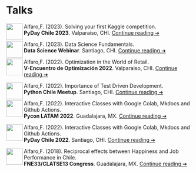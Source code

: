 # Talks
[<img src="https://upload.wikimedia.org/wikipedia/commons/thumb/8/8f/Line-style-icons-chat.svg/1280px-Line-style-icons-chat.svg.png"  width="45" height="45" align="left">](https://github.com/fralfaro/portfolio/blob/main/docs/files/talks/PyDayChile2022_talk.pdf)
Alfaro,F. (2023). Solving your first Kaggle competition. <br>
**PyDay Chile 2023**. Valparaiso, CHI. 
[Continue reading ➔]() <br>

[<img src="https://upload.wikimedia.org/wikipedia/commons/thumb/8/8f/Line-style-icons-chat.svg/1280px-Line-style-icons-chat.svg.png"  width="45" height="45" align="left">](https://github.com/fralfaro/portfolio/blob/main/docs/files/talks/workshop_optimization_talk.pdf)
Alfaro,F. (2023).  Data Science Fundamentals.<br>
**Data Science Webinar**. Santiago, CHI.
[Continue reading ➔](https://github.com/fralfaro/portfolio/blob/main/docs/files/talks/cd_intro_ds_talk.pdf) <br>

[<img src="https://upload.wikimedia.org/wikipedia/commons/thumb/8/8f/Line-style-icons-chat.svg/1280px-Line-style-icons-chat.svg.png"  width="45" height="45" align="left">](https://github.com/fralfaro/portfolio/blob/main/docs/files/talks/workshop_optimization_talk.pdf)
Alfaro,F. (2022).  Optimization in the World of Retail.<br>
**V-Encuentro de Optimización 2022**. Valparaiso, CHI.
[Continue reading ➔](https://github.com/fralfaro/portfolio/blob/main/docs/files/talks/workshop_optimization_talk.pdf) <br> 

[<img src="https://upload.wikimedia.org/wikipedia/commons/thumb/8/8f/Line-style-icons-chat.svg/1280px-Line-style-icons-chat.svg.png"  width="45" height="45" align="left">](https://github.com/fralfaro/portfolio/blob/main/docs/files/talks/PyConLatam2022_talk.pdf)
Alfaro,F. (2022).  Importance of Test Driven Development.<br>
**Python Chile Meetup**. Santiago, CHI.
[Continue reading ➔](https://github.com/fralfaro/portfolio/blob/main/docs/files/talks/MeetupPythonChile_20220929_talk.pdf) <br> 

[<img src="https://upload.wikimedia.org/wikipedia/commons/thumb/8/8f/Line-style-icons-chat.svg/1280px-Line-style-icons-chat.svg.png"  width="45" height="45" align="left">](https://github.com/fralfaro/portfolio/blob/main/docs/files/talks/PyConLatam2022_talk.pdf)
Alfaro,F. (2022). Interactive Classes with Google Colab, Mkdocs and Github Actions.<br>
**Pycon LATAM 2022**. Guadalajara, MX.
[Continue reading ➔](https://github.com/fralfaro/portfolio/blob/main/docs/files/talks/PyConLatam2022_talk.pdf) <br> 

[<img src="https://upload.wikimedia.org/wikipedia/commons/thumb/8/8f/Line-style-icons-chat.svg/1280px-Line-style-icons-chat.svg.png"  width="45" height="45" align="left">](https://github.com/fralfaro/portfolio/blob/main/docs/files/talks/PyDayChile2022_talk.pdf)
Alfaro,F. (2022). Interactive Classes with Google Colab, Mkdocs and Github Actions. <br>
**PyDay Chile 2022**. Santiago, CHI. 
[Continue reading ➔](https://github.com/fralfaro/portfolio/blob/main/docs/files/talks/PyDayChile2022_talk.pdf) <br> 

[<img src="https://upload.wikimedia.org/wikipedia/commons/thumb/8/8f/Line-style-icons-chat.svg/1280px-Line-style-icons-chat.svg.png"  width="45" height="45" align="left">](https://github.com/fralfaro/portfolio/blob/main/docs/files/talks/FNE33_talk.pdf)
Alfaro,F. (2018). Reciprocal effects between Happiness and Job Performance in Chile. <br>
**FNE33/CLATSE13 Congress**. Guadalajara, MX.
[Continue reading ➔](https://github.com/fralfaro/portfolio/blob/main/docs/files/talks/FNE33_talk.pdf) <br> 
